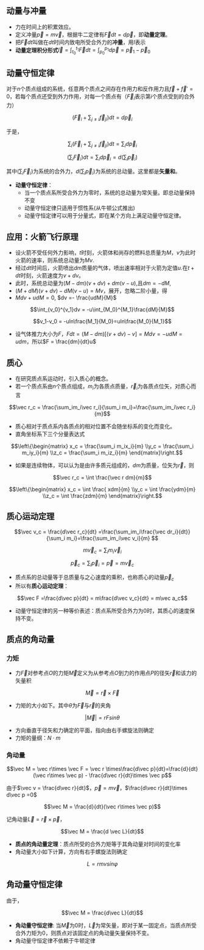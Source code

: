 
## 动量与冲量

- 力在时间上的积累效应。
- 定义冲量$\vec p = m \vec v$，根据牛二定律有$\vec F dt = d\vec p$，即**动量定理**。
- 把$\vec Fdt$叫做在$dt$时间内致电所受合外力的**冲量**，用$I$表示
- **动量定理积分形式**$\vec I=\int_{t_0}^{t_1}\vec Fdt = \int_{p_0}^{p_1}d\vec p = \vec p_1 - \vec p_0$

## 动量守恒定律


对于$n$个质点组成的系统，任意两个质点之间存在作用力和反作用力且$\vec f+\vec f' = 0$，若每个质点还受到外力作用，对每一个质点有（$\vec F_i$表示第$i$个质点受到的合外力）

$$(\vec F_i +\sum_{j\not = i} \vec f_{ji} )dt = d\vec p_i$$

于是，

$$\sum_i(\vec F_i +\sum_{j\not = i} \vec f_{ji} )dt = \sum_i d\vec p_i$$


$$(\sum_i \vec F_i )dt = \sum_i d\vec p_i = d(\sum_i \vec p_i)$$

其中$(\sum_i \vec F_i )$为系统的合外力，$d(\sum_i \vec p_i)$为系统的总动量。这里都是**矢量和**。

- **动量守恒定律**：
	- 当一个质点系所受合外力为零时，系统的总动量为常矢量。即总动量保持不变
	- 动量守恒定律只适用于惯性系(从牛顿公式推出)
	- 动量守恒定律可以用于分量式，即在某个方向上满足动量守恒定律。


## 应用：火箭飞行原理

- 设火箭不受任何外力影响，$t$时刻，火箭体和尚存的燃料总质量为$M$，$v$为此时火箭的速率，则系统总动量为$Mv$.
- 经过$dt$时间后，火箭喷出$dm$质量的气体，喷出速率相对于火箭为定值$u$.在$t+dt$时刻，火箭速度为$v+dv$。
- 此时，系统总动量为$(M-dm)(v+dv)+dm(v-u)$,且$dm = -dM$,
- $(M+dM)(v+dv) -dM(v-u) = Mv$，展开，忽略二阶小量，得
- $Mdv +udM = 0$, $dv =- \frac{udM}{M}$

$$\int_{v_0}^{v_1}dv = -u\int_{M_0}^{M_1}\frac{dM}{M}$$

$$v_1-v_0 = -uln\frac{M_1}{M_0}=uln\frac{M_0}{M_1}$$


- 设气体推力大小为$F$，$Fdt=(M-dm)[(v+dv)-v]=Mdv = -udM = udm$，所以$F = \frac{dm}{dt}u$

## 质心

- 在研究质点系运动时，引入质心的概念。
- 若一个质点系由$n$个质点组成，$m_i$为各质点质量，$\vec r_i$为各质点位矢，对质心而言

$$\vec r_c = \frac{\sum_im_i\vec r_i}{\sum_i m_i}=\frac{\sum_im_i\vec r_i}{m}$$

- 质心相对于质点系内各质点的相对位置不会随坐标系的变化而变化。
- 直角坐标系下三个分量表达式

$$\left\{\begin{matrix}
x_c = \frac{\sum_i m_ix_i}{m}
 \\y_c = \frac{\sum_i m_iy_i}{m}
 \\z_c = \frac{\sum_i m_iz_i}{m}
\end{matrix}\right.$$

- 如果是连续物体，可以认为是由许多质元组成的，$dm$为质量，位矢为$\vec r$，则

$$\vec r_c = \int \frac{\vec r dm}{m}$$

$$\left\{\begin{matrix}
x_c = \int \frac{ xdm}{m}
 \\y_c = \int \frac{ydm}{m}
 \\z_c = \int \frac{zdm}{m}
\end{matrix}\right.$$

## 质心运动定理


$$\vec v_c = \frac{d\vec r_c}{dt} =\frac{\sum_im_i\frac{\vec dr_i}{dt}}{\sum_i m_i}=\frac{\sum_im_i\vec v_i}{m} $$

$$m\vec v_c = \sum_i m_i\vec v_i$$

$$\vec p_c = \sum_i \vec p_i =\vec p = m\vec v_c$$

- 质点系的总动量等于总质量与之心速度的乘积，也称质心的动量$\vec p_c$
- 所以有**质心运动定理**：

$$\vec F =\frac{d\vec p}{dt} = m\frac{d\vec v_c}{dt} = m\vec a_c$$

- 动量守恒定律的另一种等价表述：质点系所受合外力为0时，其质心的速度保持不变。


## 质点的角动量

### 力矩

- 力$\vec F$对参考点$O$的力矩$\vec M$定义为从参考点$O$到力的作用点$P$的径矢$\vec r$和该力的矢量积

$$\vec M = \vec r \times \vec F$$

- 力矩的大小如下。其中$\theta$为$\vec F$与$\vec r$的夹角

$$|\vec M| = rFsin\theta$$

- 方向垂直于径矢和力确定的平面，指向由右手螺旋法则确定
- 力矩的量纲：$N\cdot m$

### 角动量


$$\vec M = \vec r\times \vec F = \vec r \times\frac{d\vec p}{dt}=\frac{d}{dt}(\vec r\times \vec p) - \frac{d\vec r}{dt}\times \vec p$$

由于$\vec v = \frac{d\vec r}{dt}$，$\vec p =m\vec v$，$\frac{d\vec r}{dt}\times d\vec p =0$

$$\vec M = \frac{d}{dt}(\vec r\times \vec p)$$

记角动量$\vec L = \vec r\times \vec p$，

$$\vec M = \frac{d \vec L}{dt}$$

- **质点的角动量定理**：质点所受的合外力矩等于其角动量对时间的变化率
- 角动量大小如下计算，方向有右手螺旋法则确定

$$L = rmvsin\varphi$$

## 角动量守恒定律

由于，

$$\vec M = \frac{d\vec L}{dt}$$

- **角动量守恒定律**: 当$\vec M$为0时，$\vec L$为常矢量，即对于某一固定点，当质点所受合外力矩为0，则质点对该固定点的角动量矢量保持不变。
- 角动量守恒定律不依赖于牛顿定律